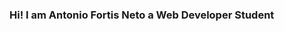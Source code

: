 ### Hi! I am Antonio Fortis Neto a Web Developer Student

<!--
**antoniofortisneto/antoniofortisneto** is a ✨ _special_ ✨ repository because its `README.md` (this file) appears on your GitHub profile.

<div align="center">
  <a href="https://github.com/antoniofortisneto">
  <img height="180em" src="https://github-readme-stats.vercel.app/api?username=antoniofortisneto&show_icons=true&theme=dracula&include_all_commits=true&count_private=true"/>
  <img height="180em" src="https://github-readme-stats.vercel.app/api/top-langs/?username=antoniofortisneto&layout=compact&langs_count=7&theme=dracula"/>
</div>
